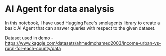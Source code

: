 # AI Agent for data analysis

In this notebook, I have used Hugging Face's smolagents library to create a basic AI Agent that can answer queries with respect to the given dataset.

Dataset used in demo - https://www.kaggle.com/datasets/ahmedmohamed2003/income-urban-vs-rural-for-each-county/data
